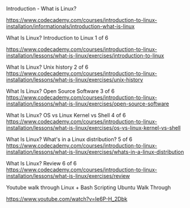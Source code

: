 

Introduction - What is Linux?

https://www.codecademy.com/courses/introduction-to-linux-installation/informationals/introduction-what-is-linux


What Is Linux?
Introduction to Linux
1 of 6

https://www.codecademy.com/courses/introduction-to-linux-installation/lessons/what-is-linux/exercises/introduction-to-linux

What Is Linux?
Unix history
2 of 6
https://www.codecademy.com/courses/introduction-to-linux-installation/lessons/what-is-linux/exercises/unix-history

What Is Linux?
Open Source Software
3 of 6
https://www.codecademy.com/courses/introduction-to-linux-installation/lessons/what-is-linux/exercises/open-source-software

What Is Linux?
OS vs Linux Kernel vs Shell
4 of 6
https://www.codecademy.com/courses/introduction-to-linux-installation/lessons/what-is-linux/exercises/os-vs-linux-kernel-vs-shell

What Is Linux?
What's in a Linux distribution?
5 of 6
https://www.codecademy.com/courses/introduction-to-linux-installation/lessons/what-is-linux/exercises/whats-in-a-linux-distribution


What Is Linux?
Review
6 of 6
https://www.codecademy.com/courses/introduction-to-linux-installation/lessons/what-is-linux/exercises/review


Youtube walk through
Linux + Bash Scripting Ubuntu Walk Through

https://www.youtube.com/watch?v=Ie6P-H_2Dbk
